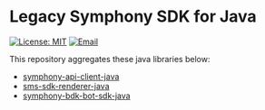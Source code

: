 # Legacy Symphony SDK for Java

[![License: MIT](https://img.shields.io/badge/License-MIT-purple.svg)](https://opensource.org/licenses/MIT) [![Email](https://img.shields.io/static/v1?label=contact&message=email&color=darkgoldenrod)](mailto:platformsolutions@symphony.com?subject=Java%20SDK)

This repository aggregates these java libraries below:
* [symphony-api-client-java](symphony-api-client-java/README.md)
* [sms-sdk-renderer-java](symphony-sms-renderer/README.md)
* [symphony-bdk-bot-sdk-java](symphony-bdk/README.md)